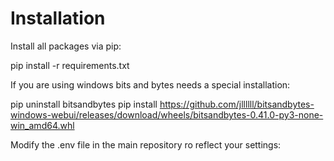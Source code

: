 # Installation 

Install all packages via pip: 

pip install -r requirements.txt

If you are using windows bits and bytes needs a special installation:

pip uninstall bitsandbytes
pip install https://github.com/jllllll/bitsandbytes-windows-webui/releases/download/wheels/bitsandbytes-0.41.0-py3-none-win_amd64.whl

Modify the .env file in the main repository ro reflect your settings: 


